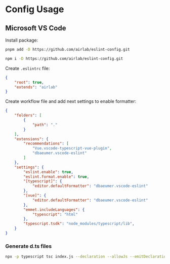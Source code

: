 # Config Usage 

## Microsoft VS Code

Install package:

```sh
pnpm add -D https://github.com/airlab/eslint-config.git
```

```sh
npm i -D https://github.com/airlab/eslint-config.git
```

Create `.eslintrc` file:

```json
{
    "root": true,
    "extends": "airlab"
}
```

Create workflow file and add next settings to enable formatter:

```json
{
	"folders": [
		{
			"path": "."
		}
	],
	"extensions": {
		"recommendations": [
			"Vue.vscode-typescript-vue-plugin",
			"dbaeumer.vscode-eslint"
		]
	},
	"settings": {
		"eslint.enable": true,
		"eslint.format.enable": true,
		"[typescript]": {
			"editor.defaultFormatter": "dbaeumer.vscode-eslint"
		},
		"[vue]": {
			"editor.defaultFormatter": "dbaeumer.vscode-eslint"
		},
		"emmet.includeLanguages": {
			"typescript": "html"
		},
		"typescript.tsdk": "node_modules/typescript/lib",
	}
}
```

### Generate d.ts files

```sh
npx -p typescript tsc index.js --declaration --allowJs --emitDeclarationOnly --outDir ./ --target esnext
```
